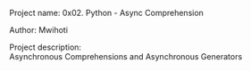 Project name:
0x02. Python - Async Comprehension

Author:
Mwihoti

Project description:    
Asynchronous Comprehensions and Asynchronous Generators
